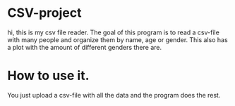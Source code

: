 # CSV-project
 hi, this is my csv file reader.
 The goal of this program is to read a csv-file with many people and organize them by name, age or gender. This also has a plot with the amount of different genders there are.

 # How to use it.

 You just upload a csv-file with all the data and the program does the rest.
